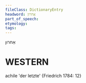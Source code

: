 ```yaml
---
fileClass: DictionaryEntry
headword: אַחרון
part_of_speech: 
etymology: 
tags: 
---
```

אַחרון

WESTERN
========

achile 'der letzte' {Friedrich 1784: 12}